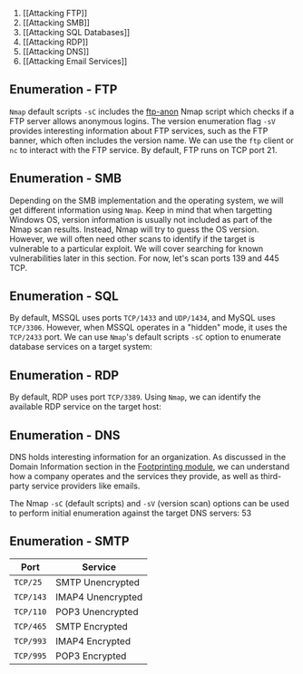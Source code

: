 1. [[Attacking FTP]]
2. [[Attacking SMB]]
3. [[Attacking SQL Databases]]
4. [[Attacking RDP]]
5. [[Attacking DNS]]
6. [[Attacking Email Services]]



## Enumeration - FTP

`Nmap` default scripts `-sC` includes the [ftp-anon](https://nmap.org/nsedoc/scripts/ftp-anon.html) Nmap script which checks if a FTP server allows anonymous logins. The version enumeration flag `-sV` provides interesting information about FTP services, such as the FTP banner, which often includes the version name. We can use the `ftp` client or `nc` to interact with the FTP service. By default, FTP runs on TCP port 21.


## Enumeration - SMB

Depending on the SMB implementation and the operating system, we will get different information using `Nmap`. Keep in mind that when targetting Windows OS, version information is usually not included as part of the Nmap scan results. Instead, Nmap will try to guess the OS version. However, we will often need other scans to identify if the target is vulnerable to a particular exploit. We will cover searching for known vulnerabilities later in this section. For now, let's scan ports 139 and 445 TCP.


## Enumeration - SQL

By default, MSSQL uses ports `TCP/1433` and `UDP/1434`, and MySQL uses `TCP/3306`. However, when MSSQL operates in a "hidden" mode, it uses the `TCP/2433` port. We can use `Nmap`'s default scripts `-sC` option to enumerate database services on a target system:


## Enumeration - RDP

By default, RDP uses port `TCP/3389`. Using `Nmap`, we can identify the available RDP service on the target host:


## Enumeration - DNS

DNS holds interesting information for an organization. As discussed in the Domain Information section in the [Footprinting module](https://academy.hackthebox.com/course/preview/footprinting), we can understand how a company operates and the services they provide, as well as third-party service providers like emails.

The Nmap `-sC` (default scripts) and `-sV` (version scan) options can be used to perform initial enumeration against the target DNS servers: 53


## Enumeration - SMTP

|**Port**|**Service**|
|---|---|
|`TCP/25`|SMTP Unencrypted|
|`TCP/143`|IMAP4 Unencrypted|
|`TCP/110`|POP3 Unencrypted|
|`TCP/465`|SMTP Encrypted|
|`TCP/993`|IMAP4 Encrypted|
|`TCP/995`|POP3 Encrypted|


